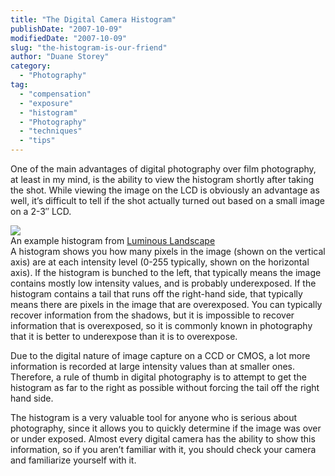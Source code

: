 ```yaml
---
title: "The Digital Camera Histogram"
publishDate: "2007-10-09"
modifiedDate: "2007-10-09"
slug: "the-histogram-is-our-friend"
author: "Duane Storey"
category:
  - "Photography"
tag:
  - "compensation"
  - "exposure"
  - "histogram"
  - "Photography"
  - "techniques"
  - "tips"
---
```


One of the main advantages of digital photography over film photography, at least in my mind, is the ability to view the histogram shortly after taking the shot. While viewing the image on the LCD is obviously an advantage as well, it’s difficult to tell if the shot actually turned out based on a small image on a 2-3″ LCD.

  
![](http://www.luminous-landscape.com/images6/histo-1ds.jpg)  
An example histogram from [Luminous Landscape](http://www.luminous-landscape.com/)  
A histogram shows you how many pixels in the image (shown on the vertical axis) are at each intensity level (0-255 typically, shown on the horizontal axis). If the histogram is bunched to the left, that typically means the image contains mostly low intensity values, and is probably underexposed. If the histogram contains a tail that runs off the right-hand side, that typically means there are pixels in the image that are overexposed. You can typically recover information from the shadows, but it is impossible to recover information that is overexposed, so it is commonly known in photography that it is better to underexpose than it is to overexpose.

Due to the digital nature of image capture on a CCD or CMOS, a lot more information is recorded at large intensity values than at smaller ones. Therefore, a rule of thumb in digital photography is to attempt to get the histogram as far to the right as possible without forcing the tail off the right hand side.

The histogram is a very valuable tool for anyone who is serious about photography, since it allows you to quickly determine if the image was over or under exposed. Almost every digital camera has the ability to show this information, so if you aren’t familiar with it, you should check your camera and familiarize yourself with it.